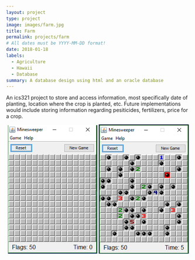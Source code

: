 ```yaml
---
layout: project
type: project
image: images/farm.jpg
title: Farm
permalink: projects/farm
# All dates must be YYYY-MM-DD format!
date: 2018-01-18
labels:
  - Agriculture
  - Hawaii
  - Database
summary: A database design using html and an oracle database
---
```


An ics321 project to store and access information, most specifically date of planting, location where the crop is planted, etc.
Future implementations would include storing information regarding pesiticides, fertilizers, price for a crop.

<center>
  <div class="ui medium rounded images">
<img class="ui image" src="../images/ms1.PNG">
 <img class="ui image" src="../images/ms2.PNG">
  </div>
</center>
